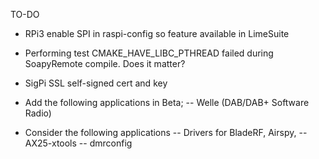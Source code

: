 TO-DO

- RPi3 enable SPI in raspi-config so feature available in LimeSuite
- Performing test CMAKE_HAVE_LIBC_PTHREAD failed during SoapyRemote compile. Does it matter?
- SigPi SSL self-signed cert and key

- Add the following applications in Beta; 
-- Welle (DAB/DAB+ Software Radio)

- Consider the following applications
-- Drivers for BladeRF, Airspy, 
-- AX25-xtools
-- dmrconfig




